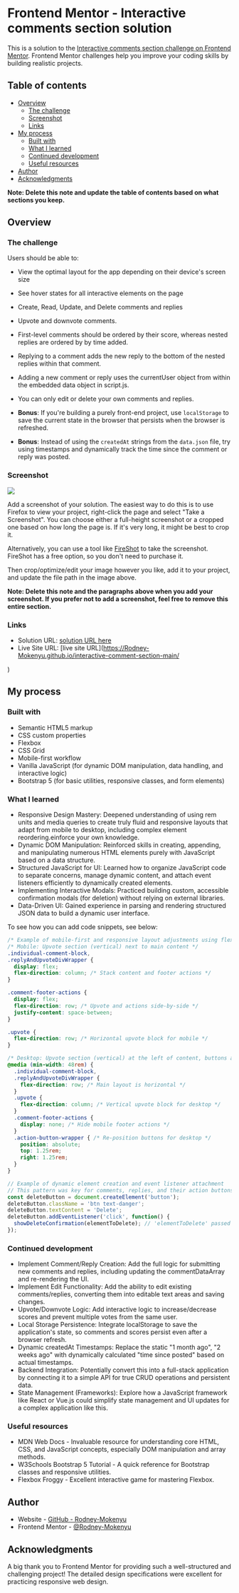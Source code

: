 # Frontend Mentor - Interactive comments section solution

This is a solution to the [Interactive comments section challenge on Frontend Mentor](https://www.frontendmentor.io/challenges/interactive-comments-section-iG1RugEG9). Frontend Mentor challenges help you improve your coding skills by building realistic projects. 

## Table of contents

- [Overview](#overview)
  - [The challenge](#the-challenge)
  - [Screenshot](#screenshot)
  - [Links](#links)
- [My process](#my-process)
  - [Built with](#built-with)
  - [What I learned](#what-i-learned)
  - [Continued development](#continued-development)
  - [Useful resources](#useful-resources)
- [Author](#author)
- [Acknowledgments](#acknowledgments)

**Note: Delete this note and update the table of contents based on what sections you keep.**

## Overview

### The challenge

Users should be able to:

- View the optimal layout for the app depending on their device's screen size
- See hover states for all interactive elements on the page
- Create, Read, Update, and Delete comments and replies
- Upvote and downvote comments.
- First-level comments should be ordered by their score, whereas nested replies are ordered by by time added.
- Replying to a comment adds the new reply to the bottom of the nested replies within that comment.

- Adding a new comment or reply uses the currentUser object from within the embedded data object in script.js.
- You can only edit or delete your own comments and replies.

- **Bonus**: If you're building a purely front-end project, use `localStorage` to save the current state in the browser that persists when the browser is refreshed.
- **Bonus**: Instead of using the `createdAt` strings from the `data.json` file, try using timestamps and dynamically track the time since the comment or reply was posted.

### Screenshot

![](./screenshot.jpg)

Add a screenshot of your solution. The easiest way to do this is to use Firefox to view your project, right-click the page and select "Take a Screenshot". You can choose either a full-height screenshot or a cropped one based on how long the page is. If it's very long, it might be best to crop it.

Alternatively, you can use a tool like [FireShot](https://getfireshot.com/) to take the screenshot. FireShot has a free option, so you don't need to purchase it. 

Then crop/optimize/edit your image however you like, add it to your project, and update the file path in the image above.

**Note: Delete this note and the paragraphs above when you add your screenshot. If you prefer not to add a screenshot, feel free to remove this entire section.**

### Links

- Solution URL: [solution URL here](https://github.com/Rodney-Mokenyu/interactive-comment-section-main)
- Live Site URL: [live site URL](https://Rodney-Mokenyu.github.io/interactive-comment-section-main/

)

## My process

### Built with

- Semantic HTML5 markup
- CSS custom properties
- Flexbox
- CSS Grid
- Mobile-first workflow
- Vanilla JavaScript (for dynamic DOM manipulation, data handling, and interactive logic)
- Bootstrap 5 (for basic utilities, responsive classes, and form elements)


### What I learned

- Responsive Design Mastery: Deepened understanding of using rem units and media queries to create truly fluid and responsive layouts that adapt from mobile to desktop, including complex element reordering.einforce your own knowledge.
- Dynamic DOM Manipulation: Reinforced skills in creating, appending, and manipulating numerous HTML elements purely with JavaScript based on a data structure.
- Structured JavaScript for UI: Learned how to organize JavaScript code to separate concerns, manage dynamic content, and attach event listeners efficiently to dynamically created elements.
- Implementing Interactive Modals: Practiced building custom, accessible confirmation modals (for deletion) without relying on external libraries.
- Data-Driven UI: Gained experience in parsing and rendering structured JSON data to build a dynamic user interface.

To see how you can add code snippets, see below:


```css
/* Example of mobile-first and responsive layout adjustments using flexbox */
/* Mobile: Upvote section (vertical) next to main content */
.individual-comment-block,
.replyAndUpvoteDivWrapper {
  display: flex;
  flex-direction: column; /* Stack content and footer actions */
}

.comment-footer-actions {
  display: flex;
  flex-direction: row; /* Upvote and actions side-by-side */
  justify-content: space-between;
}

.upvote {
  flex-direction: row; /* Horizontal upvote block for mobile */
}

/* Desktop: Upvote section (vertical) at the left of content, buttons absolute */
@media (min-width: 48rem) {
  .individual-comment-block,
  .replyAndUpvoteDivWrapper {
    flex-direction: row; /* Main layout is horizontal */
  }
  .upvote {
    flex-direction: column; /* Vertical upvote block for desktop */
  }
  .comment-footer-actions {
    display: none; /* Hide mobile footer actions */
  }
  .action-button-wrapper { /* Re-position buttons for desktop */
    position: absolute;
    top: 1.25rem;
    right: 1.25rem;
  }
}

```
```js
// Example of dynamic element creation and event listener attachment
// This pattern was key for comments, replies, and their action buttons
const deleteButton = document.createElement('button');
deleteButton.className = 'btn text-danger';
deleteButton.textContent = 'Delete';
deleteButton.addEventListener('click', function() {
  showDeleteConfirmation(elementToDelete); // 'elementToDelete' passed dynamically
});
```


### Continued development

- Implement Comment/Reply Creation: Add the full logic for submitting new comments and replies, including updating the commentDataArray and re-rendering the UI.
- Implement Edit Functionality: Add the ability to edit existing comments/replies, converting them into editable text areas and saving changes.
- Upvote/Downvote Logic: Add interactive logic to increase/decrease scores and prevent multiple votes from the same user.
- Local Storage Persistence: Integrate localStorage to save the application's state, so comments and scores persist even after a browser refresh.
- Dynamic createdAt Timestamps: Replace the static "1 month ago", "2 weeks ago" with dynamically calculated "time since posted" based on actual timestamps.
- Backend Integration: Potentially convert this into a full-stack application by connecting it to a simple API for true CRUD operations and persistent data.
- State Management (Frameworks): Explore how a JavaScript framework like React or Vue.js could simplify state management and UI updates for a complex application like this.


### Useful resources

- MDN Web Docs - Invaluable resource for understanding core HTML, CSS, and JavaScript concepts, especially DOM manipulation and array methods.
- W3Schools Bootstrap 5 Tutorial - A quick reference for Bootstrap classes and responsive utilities.
- Flexbox Froggy - Excellent interactive game for mastering Flexbox.



## Author

- Website - [GitHub - Rodney-Mokenyu](https://github.com/Rodney-Mokenyu)
- Frontend Mentor - [ @Rodney-Mokenyu](https://www.frontendmentor.io/profile/Rodney-Mokenyu)




## Acknowledgments

A big thank you to Frontend Mentor for providing such a well-structured and challenging project! The detailed design specifications were excellent for practicing responsive web design.
